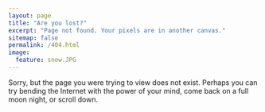 ```yaml
---
layout: page
title: "Are you lost?"
excerpt: "Page not found. Your pixels are in another canvas."
sitemap: false
permalink: /404.html
image:
  feature: snow.JPG
---
```


Sorry, but the page you were trying to view does not exist. Perhaps you can try bending the Internet with the power of your mind, come back on a full moon night, or scroll down.

<script type="text/javascript">
  var GOOG_FIXURL_LANG = 'en';
  var GOOG_FIXURL_SITE = '{{ site.url }}'
</script>
<script type="text/javascript"
  src="//linkhelp.clients.google.com/tbproxy/lh/wm/fixurl.js">
</script>

